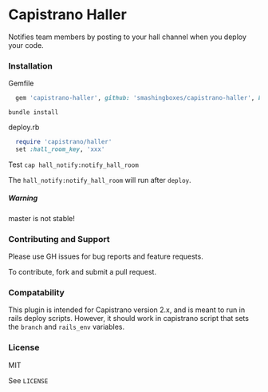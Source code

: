 # Capistrano Haller

Notifies team members by posting to your hall channel when you deploy your code.

### Installation

Gemfile
``` ruby
  gem 'capistrano-haller', github: 'smashingboxes/capistrano-haller', branch: 'v0.0.3', require: false
```

`bundle install`

deploy.rb
``` ruby
  require 'capistrano/haller'
  set :hall_room_key, 'xxx'
```

Test
`cap hall_notify:notify_hall_room`

The `hall_notify:notify_hall_room` will run after `deploy`.

##### Warning
master is not stable!

### Contributing and Support

Please use GH issues for bug reports and feature requests.

To contribute, fork and submit a pull request.

### Compatability

This plugin is intended for Capistrano version 2.x, and is meant to run in rails deploy scripts.  However, it should work in capistrano script that sets the `branch` and `rails_env` variables.

### License

MIT

See `LICENSE`
